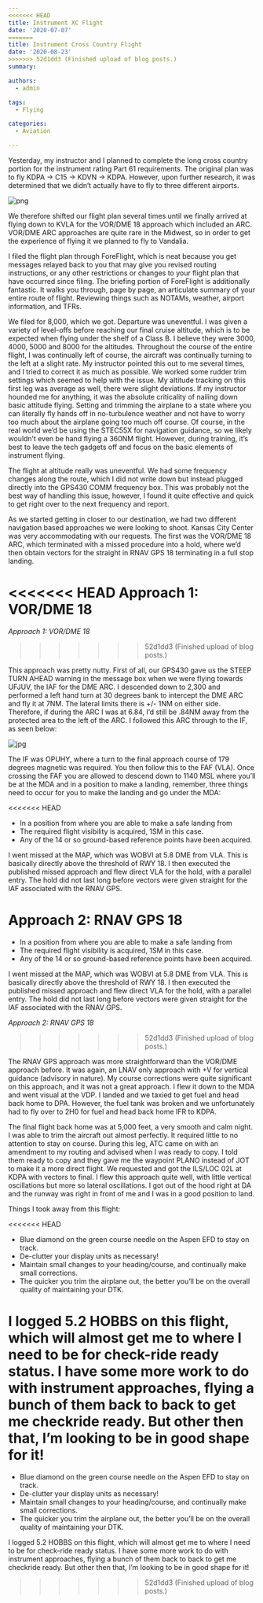 ```yaml
---
<<<<<<< HEAD
title: Instrument XC Flight
date: '2020-07-07'
=======
title: Instrument Cross Country Flight
date: '2020-08-23'
>>>>>>> 52d1dd3 (Finished upload of blog posts.)
summary:

authors:
  - admin

tags:
  - Flying

categories:
  - Aviation

---
```

Yesterday, my instructor and I planned to complete the long cross country portion for the instrument rating Part 61 requirements. The original plan was to fly KDPA -> C15 -> KDVN -> KDPA. However, upon further research, it was determined that we didn’t actually have to fly to three different airports.

![png](images/post_33_1.png)

We therefore shifted our flight plan several times until we finally arrived at flying down to KVLA for the VOR/DME 18 approach which included an ARC. VOR/DME ARC approaches are quite rare in the Midwest, so in order to get the experience of flying it we planned to fly to Vandalia.

I filed the flight plan through ForeFlight, which is neat because you get messages relayed back to you that may give you revised routing instructions, or any other restrictions or changes to your flight plan that have occurred since filing. The briefing portion of ForeFlight is additionally fantastic. It walks you through, page by page, an articulate summary of your entire route of flight. Reviewing things such as NOTAMs, weather, airport information, and TFRs.

We filed for 8,000, which we got. Departure was uneventful. I was given a variety of level-offs before reaching our final cruise altitude, which is to be expected when flying under the shelf of a Class B. I believe they were 3000, 4000, 5000 and 8000 for the altitudes. Throughout the course of the entire flight, I was continually left of course, the aircraft was continually turning to the left at a slight rate. My instructor pointed this out to me several times, and I tried to correct it as much as possible. We worked some rudder trim settings which seemed to help with the issue. My altitude tracking on this first leg was average as well, there were slight deviations. If my instructor hounded me for anything, it was the absolute criticality of nailing down basic attitude flying. Setting and trimming the airplane to a state where you can literally fly hands off in no-turbulence weather and not have to worry too much about the airplane going too much off course. Of course, in the real world we’d be using the STEC55X for navigation guidance, so we likely wouldn’t even be hand flying a 360NM flight. However, during training, it’s best to leave the tech gadgets off and focus on the basic elements of instrument flying.

The flight at altitude really was uneventful. We had some frequency changes along the route, which I did not write down but instead plugged directly into the GPS430 COMM frequency box. This was probably not the best way of handling this issue, however, I found it quite effective and quick to get right over to the next frequency and report.

As we started getting in closer to our destination, we had two different navigation based approaches we were looking to shoot. Kansas City Center was very accommodating with our requests. The first was the VOR/DME 18 ARC, which terminated with a missed procedure into a hold, where we’d then obtain vectors for the straight in RNAV GPS 18 terminating in a full stop landing.

<<<<<<< HEAD
Approach 1: VOR/DME 18
=======
*Approach 1: VOR/DME 18*
>>>>>>> 52d1dd3 (Finished upload of blog posts.)

This approach was pretty nutty. First of all, our GPS430 gave us the STEEP TURN AHEAD warning in the message box when we were flying towards UFJUV, the IAF for the DME ARC. I descended down to 2,300 and performed a left hand turn at 30 degrees bank to intercept the DME ARC and fly it at 7NM. The lateral limits there is +/- 1NM on either side. Therefore, if during the ARC I was at 6.84, I’d still be .84NM away from the protected area to the left of the ARC. I followed this ARC through to the IF, as seen below:

![jpg](images/post_33_2.jpg)

The IF was OPUHY, where a turn to the final approach course of 179 degrees magnetic was required. You then follow this to the FAF (VLA). Once crossing the FAF you are allowed to descend down to 1140 MSL where you’ll be at the MDA and in a position to make a landing, remember, three things need to occur for you to make the landing and go under the MDA:

<<<<<<< HEAD
- In a position from where you are able to make a safe landing from
- The required flight visibility is acquired, 1SM in this case.
- Any of the 14 or so ground-based reference points have been acquired.

I went missed at the MAP, which was WOBVI at 5.8 DME from VLA. This is basically directly above the threshold of RWY 18. I then executed the published missed approach and flew direct VLA for the hold, with a parallel entry. The hold did not last long before vectors were given straight for the IAF associated with the RNAV GPS.

Approach 2: RNAV GPS 18
=======
  - In a position from where you are able to make a safe landing from
  - The required flight visibility is acquired, 1SM in this case.
  - Any of the 14 or so ground-based reference points have been acquired.

I went missed at the MAP, which was WOBVI at 5.8 DME from VLA. This is basically directly above the threshold of RWY 18. I then executed the published missed approach and flew direct VLA for the hold, with a parallel entry. The hold did not last long before vectors were given straight for the IAF associated with the RNAV GPS.

*Approach 2: RNAV GPS 18*
>>>>>>> 52d1dd3 (Finished upload of blog posts.)

The RNAV GPS approach was more straightforward than the VOR/DME approach before. It was again, an LNAV only approach with +V for vertical guidance (advisory in nature). My course corrections were quite significant on this approach, and it was not a great approach. I flew it down to the MDA and went visual at the VDP. I landed and we taxied to get fuel and head back home to DPA. However, the fuel tank was broken and we unfortunately had to fly over to 2H0 for fuel and head back home IFR to KDPA.

The final flight back home was at 5,000 feet, a very smooth and calm night. I was able to trim the aircraft out almost perfectly. It required little to no attention to stay on course. During this leg, ATC came on with an amendment to my routing and advised when I was ready to copy. I told them ready to copy and they gave me the waypoint PLANO instead of JOT to make it a more direct flight. We requested and got the ILS/LOC 02L at KDPA with vectors to final. I flew this approach quite well, with little vertical oscillations but more so lateral oscillations. I got out of the hood right at DA and the runway was right in front of me and I was in a good position to land.

Things I took away from this flight:

<<<<<<< HEAD
- Blue diamond on the green course needle on the Aspen EFD to stay on track.
- De-clutter your display units as necessary!
- Maintain small changes to your heading/course, and continually make small corrections.
- The quicker you trim the airplane out, the better you’ll be on the overall quality of maintaining your DTK.

I logged 5.2 HOBBS on this flight, which will almost get me to where I need to be for check-ride ready status. I have some more work to do with instrument approaches, flying a bunch of them back to back to get me checkride ready. But other then that, I’m looking to be in good shape for it!
=======
  - Blue diamond on the green course needle on the Aspen EFD to stay on track.
  - De-clutter your display units as necessary!
  - Maintain small changes to your heading/course, and continually make small corrections.
  - The quicker you trim the airplane out, the better you’ll be on the overall quality of maintaining your DTK.

I logged 5.2 HOBBS on this flight, which will almost get me to where I need to be for check-ride ready status. I have some more work to do with instrument approaches, flying a bunch of them back to back to get me checkride ready. But other then that, I’m looking to be in good shape for it!
>>>>>>> 52d1dd3 (Finished upload of blog posts.)
